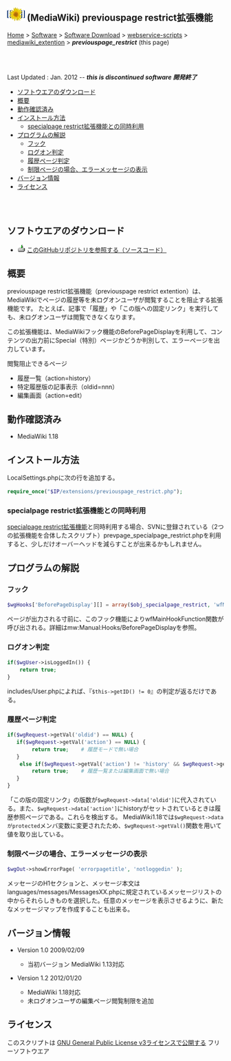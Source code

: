 ## ![icon](../readme_pics/softdown-ico-MediaWiki.png) (MediaWiki) previouspage restrict拡張機能<!-- omit in toc -->

[Home](https://oasis3855.github.io/webpage/) > [Software](https://oasis3855.github.io/webpage/software/index.html) > [Software Download](https://oasis3855.github.io/webpage/software/software-download.html) > [webservice-scripts](../../README.md) > [mediawiki_extention](../README.md) > ***previouspage_restrict*** (this page)

<br />
<br />

Last Updated : Jan. 2012 -- ***this is discontinued software 開発終了***

- [ソフトウエアのダウンロード](#ソフトウエアのダウンロード)
- [概要](#概要)
- [動作確認済み](#動作確認済み)
- [インストール方法](#インストール方法)
  - [specialpage restrict拡張機能との同時利用](#specialpage-restrict拡張機能との同時利用)
- [プログラムの解説](#プログラムの解説)
  - [フック](#フック)
  - [ログオン判定](#ログオン判定)
  - [履歴ページ判定](#履歴ページ判定)
  - [制限ページの場合、エラーメッセージの表示](#制限ページの場合エラーメッセージの表示)
- [バージョン情報](#バージョン情報)
- [ライセンス](#ライセンス)

<br />
<br />

## ソフトウエアのダウンロード

- ![download icon](../../readme_pics/soft-ico-download-darkmode.gif)   [このGitHubリポジトリを参照する（ソースコード）](../../mediawiki_extention/) 

## 概要

previouspage restrict拡張機能（previouspage restrict extention）は、MediaWikiでページの履歴等を未ログオンユーザが閲覧することを阻止する拡張機能です。 たとえば、記事で「履歴」や「この版への固定リンク」を実行しても、未ログオンユーザは閲覧できなくなります。

この拡張機能は、MediaWikiフック機能のBeforePageDisplayを利用して、コンテンツの出力前にSpecial（特別）ページかどうか判別して、エラーページを出力しています。

閲覧阻止できるページ

- 履歴一覧（action=history）
- 特定履歴版の記事表示（oldid=nnn）
- 編集画面（action=edit） 

## 動作確認済み

- MediaWiki 1.18 

## インストール方法

LocalSettings.phpに次の行を追加する。

```PHP
require_once("$IP/extensions/previouspage_restrict.php");
```

### specialpage restrict拡張機能との同時利用

[specialpage restrict拡張機能](readme_documents/specialpage_restrict.md)と同時利用する場合、SVNに登録されている（2つの拡張機能を合体したスクリプト）prevpage_specialpage_restrict.phpを利用すると、少しだけオーバーヘッドを減らすことが出来るかもしれません。 

## プログラムの解説

### フック

```PHP
$wgHooks['BeforePageDisplay'][] = array($obj_specialpage_restrict, 'wfMainHookFunction');
```

ページが出力される寸前に、このフック機能によりwfMainHookFunction関数が呼び出される。詳細はmw:Manual:Hooks/BeforePageDisplayを参照。

### ログオン判定

```PHP
if($wgUser->isLoggedIn()) {
    return true;
}
```

includes/User.phpによれば、『```$this->getID() != 0```』の判定が返るだけである。

### 履歴ページ判定

```PHP
if($wgRequest->getVal('oldid') == NULL) {
   if($wgRequest->getVal('action') == NULL) {
        return true;    # 履歴モードで無い場合
   }
    else if($wgRequest->getVal('action') != 'history' && $wgRequest->getVal('action') != 'edit'){
        return true;    # 履歴一覧または編集画面で無い場合
   }
}
```

「この版の固定リンク」の版数が```$wgRequest->data['oldid']```に代入されている。また、```$wgRequest->data['action']```にhistoryがセットされているときは履歴参照ページである。これらを検出する。 MediaWiki1.18では```$wgRequest->dataがprotected```メンバ変数に変更されたため、```$wgRequest->getVal()```関数を用いて値を取り出している。


### 制限ページの場合、エラーメッセージの表示

```PHP
$wgOut->showErrorPage( 'errorpagetitle', 'notloggedin' );
```

メッセージのH1セクションと、メッセージ本文はlanguages/messages/MessagesXX.phpに規定されているメッセージリストの中からそれらしきものを選択した。任意のメッセージを表示させるように、新たなメッセージマップを作成することも出来る。 

## バージョン情報

- Version 1.0 2009/02/09

  - 当初バージョン MediaWiki 1.13対応 

- Version 1.2 2012/01/20

  - MediaWiki 1.18対応 
  - 未ログオンユーザの編集ページ閲覧制限を追加 

## ライセンス

このスクリプトは [GNU General Public License v3ライセンスで公開する](https://www.gnu.org/licenses/gpl-3.0.html) フリーソフトウエア
